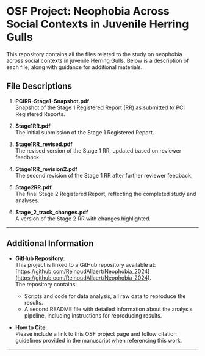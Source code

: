 # OSF Project: Neophobia Across Social Contexts in Juvenile Herring Gulls

This repository contains all the files related to the study on neophobia across social contexts in juvenile Herring Gulls. Below is a description of each file, along with guidance for additional materials.

## File Descriptions

1. **PCIRR-Stage1-Snapshot.pdf**  
   Snapshot of the Stage 1 Registered Report (RR) as submitted to PCI Registered Reports.  
   
2. **Stage1RR.pdf**  
   The initial submission of the Stage 1 Registered Report.  
  
3. **Stage1RR_revised.pdf**  
   The revised version of the Stage 1 RR, updated based on reviewer feedback.  
   
4. **Stage1RR_revision2.pdf**  
   The second revision of the Stage 1 RR after further reviewer feedback.  
  
5. **Stage2RR.pdf**  
   The final Stage 2 Registered Report, reflecting the completed study and analyses.  
   
6. **Stage_2_track_changes.pdf**  
   A version of the Stage 2 RR with changes highlighted.  
  
---

## Additional Information

- **GitHub Repository**:  
  This project is linked to a GitHub repository available at:  
  [https://github.com/ReinoudAllaert/Neophobia_2024](https://github.com/ReinoudAllaert/Neophobia_2024).  
  The repository contains:  
  - Scripts and code for data analysis, all raw data to reproduce the results.  
  - A second README file with detailed information about the analysis pipeline, including instructions for reproducing results.

- **How to Cite**:  
  Please include a link to this OSF project page and follow citation guidelines provided in the manuscript when referencing this work.

---
